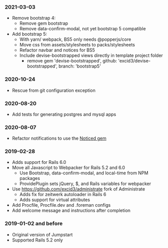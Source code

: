 ### 2021-03-03

* Remove bootstrap 4:
  * Remove gem bootstrap
  * Remove data-confirm-modal, not yet bootstrap 5 compatible
* Add bootstrap 5:
  * With yarn/ webpack, BS5 only needs @popperjs/core
  * Move css from assets/stylesheets to packs/stylesheets
  * Refactor navbar and notices for BS5
  * Include devise-bootstrapped views directly in template project folder
    * remove gem 'devise-bootstrapped', github: 'excid3/devise-bootstrapped', branch: 'bootstrap5'

### 2020-10-24

* Rescue from git configuration exception

### 2020-08-20

* Add tests for generating postgres and mysql apps

### 2020-08-07

* Refactor notifications to use the [Noticed gem](https://github.com/excid3/noticed)

### 2019-02-28

* Adds support for Rails 6.0
* Move all Javascript to Webpacker for Rails 5.2 and 6.0
  * Use Bootstrap, data-confirm-modal, and local-time from NPM packages
  * ProvidePlugin sets jQuery, $, and Rails variables for webpacker
* Use https://github.com/excid3/administrate fork of Administrate
  * Adds fix for zeitwerk autoloader in Rails 6
  * Adds support for virtual attributes
* Add Procfile, Procfile.dev and .foreman configs
* Add welcome message and instructions after completion

### 2019-01-02 and before

* Original version of Jumpstart
* Supported Rails 5.2 only
